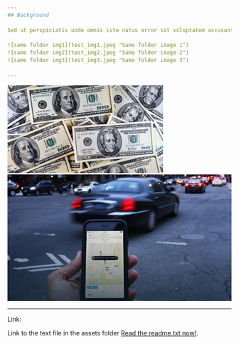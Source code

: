 ```yaml
---
## Background

Sed ut perspiciatis unde omnis iste natus error sit voluptatem accusantium doloremque laudantium, totam rem aperiam, eaque ipsa quae ab illo inventore veritatis et quasi architecto beatae vitae dicta sunt explicabo. Nemo enim ipsam voluptatem quia voluptas sit aspernatur aut odit aut fugit, sed quia consequuntur magni dolores eos qui ratione voluptatem sequi nesciunt. Neque porro quisquam est, qui dolorem ipsum quia dolor sit amet, consectetur, adipisci velit, sed quia non numquam eius modi tempora incidunt ut labore et dolore magnam aliquam quaerat voluptatem.

![same folder img1](test_img1.jpeg "Same folder image 1")
![same folder img2](test_img2.jpeg "Same folder image 2")
![same folder img3](test_img3.jpeg "Same folder image 3")

---
```

![assets folder img1](assets/large_img1.jpg "Assets folder image 1")
![assets folder img2](assets/large_img2.jpg "Assets folder image 2")

---
Link:

Link to the text file in the assets folder [Read the readme.txt now!](assets/readme.txt).
